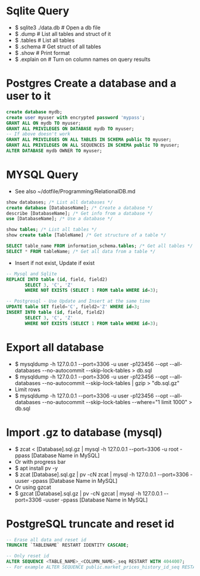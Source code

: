 Sqlite Query
=====
* $ sqlite3 ./data.db # Open a db file
* $ .dump             # List all tables and struct of it
* $ .tables           # List all tables
* $ .schema           # Get struct of all tables
* $ .show                    # Print format
* $ .explain on              # Turn on column names on query results

Postgres Create a database and a user to it
=====
```sql
create database mydb;
create user myuser with encrypted password 'mypass';
GRANT ALL ON mydb TO myuser;
GRANT ALL PRIVILEGES ON DATABASE mydb TO myuser;
-- If above doesn't work
GRANT ALL PRIVILEGES ON ALL TABLES IN SCHEMA public TO myuser;
GRANT ALL PRIVILEGES ON ALL SEQUENCES IN SCHEMA public TO myuser;
ALTER DATABASE mydb OWNER TO myuser;
```

MYSQL Query
=====
* See also ~/dotfile/Programming/RelationalDB.md
```sql
show databases; /* List all databases */
create database [DatabaseName]; /* Create a database */
describe [DatabaseName]; /* Get info from a database */
use [DatabaseName]; /* Use a database */

show tables; /* List all tables */
show create table [TableName] /* Get structure of a table */

SELECT table_name FROM information_schema.tables; /* Get all tables */
SELECT * FROM tableName; /* Get all data from a table */
```
* Insert if not exist, Update if exist
```sql
-- Mysql and Sqlite
REPLACE INTO table (id, field, field2)
       SELECT 3, 'C', 'Z'
       WHERE NOT EXISTS (SELECT 1 FROM table WHERE id=3);

-- Postgresql - Use Update and Insert at the same time
UPDATE table SET field='C', field2='Z' WHERE id=3;
INSERT INTO table (id, field, field2)
       SELECT 3, 'C', 'Z'
       WHERE NOT EXISTS (SELECT 1 FROM table WHERE id=3);
```

Export all database
=====
* $ mysqldump -h 127.0.0.1 --port=3306 -u user -p123456 --opt --all-databases --no-autocommit --skip-lock-tables > db.sql
* $ mysqldump -h 127.0.0.1 --port=3306 -u user -p123456 --opt --all-databases --no-autocommit --skip-lock-tables | gzip > "db.sql.gz"
* Limit rows
* $ mysqldump -h 127.0.0.1 --port=3306 -u user -p123456 --opt --all-databases --no-autocommit --skip-lock-tables --where="1 limit 1000" > db.sql

Import .gz to database (mysql)
=====
* $ zcat < [Database].sql.gz | mysql -h 127.0.0.1 --port=3306 -u root -ppass [Database Name in MySQL]
* Or with progress bar
* $ apt install pv -y
* $ zcat [Database].sql.gz | pv -cN zcat | mysql -h 127.0.0.1 --port=3306 -uuser -ppass [Database Name in MySQL]
* Or using gzcat
* $ gzcat [Database].sql.gz | pv -cN gzcat | mysql -h 127.0.0.1 --port=3306 -uuser -ppass [Database Name in MySQL]

PostgreSQL truncate and reset id
=====
```sql
-- Erase all data and reset id
TRUNCATE `TABLENAME` RESTART IDENTITY CASCADE;

-- Only reset id
ALTER SEQUENCE <TABLE_NAME>_<COLUMN_NAME>_seq RESTART WITH 4044007;
-- For example ALTER SEQUENCE public.market_prices_history_id_seq RESTART WITH 4044007;
```

